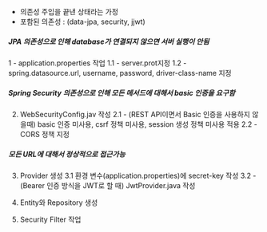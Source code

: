 - 의존성 주입을 끝낸 상태라는 가정
- 포함된 의존성 : (data-jpa, security, jjwt)


##### JPA 의존성으로 인해 database가 연결되지 않으면 서버 실행이 안됨

1 - application.properties 작업
1.1 - server.prot지정
1.2 - spring.datasource.url, username, password, driver-class-name 지정


##### Spring Security 의존성으로 인해 모든 메서드에 대해서 basic 인증을 요구함

2. WebSecurityConfig.jav 작성
2.1 - (REST API이면서 Basic 인증을 사용하지 않을때) basic 인증 미사용, csrf 정책 미사용, session 생성 정책 미사용 적용
2.2 - CORS 정책 지정


##### 모든 URL에 대해서 정상적으로 접근가능
3. Provider 생성
3.1 환경 변수(application.properties)에 secret-key 작성 
3.2 - (Bearer 인증 방식을 JWT로 할 때) JwtProvider.java 작성

4. Entity와 Repository 생성


5. Security Filter 작업


